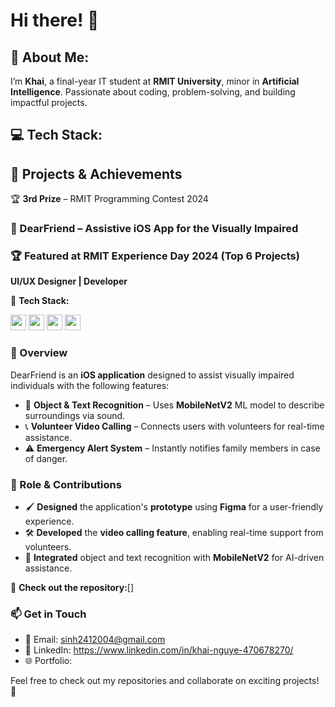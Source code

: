 # Hi there! 👋  

## 💫 About Me:
I’m **Khai**, a final-year IT student at **RMIT University**, minor in **Artificial Intelligence**. Passionate about coding, problem-solving, and building impactful projects.

## 💻 Tech Stack:


## 🚀 Projects & Achievements  
 🏆 **3rd Prize** – RMIT Programming Contest 2024  
### 📱 DearFriend – Assistive iOS App for the Visually Impaired  

### 🏆 Featured at **RMIT Experience Day 2024** (Top 6 Projects)  

**UI/UX Designer | Developer**  

🚀 **Tech Stack:**  
<p>
  <img src="https://img.shields.io/badge/Swift-FA7343?style=flat&logo=swift&logoColor=white" height="25">
  <img src="https://img.shields.io/badge/SwiftUI-007AFF?style=flat&logo=swift&logoColor=white" height="25">
  <img src="https://img.shields.io/badge/Git-F05032?style=flat&logo=git&logoColor=white" height="25">
  <img src="https://img.shields.io/badge/MobileNetV2-00C853?style=flat" height="25">
</p>

### 🔹 Overview  
DearFriend is an **iOS application** designed to assist visually impaired individuals with the following features:  
- 🎯 **Object & Text Recognition** – Uses **MobileNetV2** ML model to describe surroundings via sound.  
- 📞 **Volunteer Video Calling** – Connects users with volunteers for real-time assistance.  
- ⚠️ **Emergency Alert System** – Instantly notifies family members in case of danger.  

### 🎨 Role & Contributions  
- 🖌 **Designed** the application's **prototype** using **Figma** for a user-friendly experience.  
- 🛠 **Developed** the **video calling feature**, enabling real-time support from volunteers.  
- 🚀 **Integrated** object and text recognition with **MobileNetV2** for AI-driven assistance.  

📂 **Check out the repository:**[]



### 📫 Get in Touch  
- 📧 Email: sinh2412004@gmail.com
- 🔗 LinkedIn: https://www.linkedin.com/in/khai-nguye-470678270/
- 🌐 Portfolio: 

Feel free to check out my repositories and collaborate on exciting projects! 🚀  
